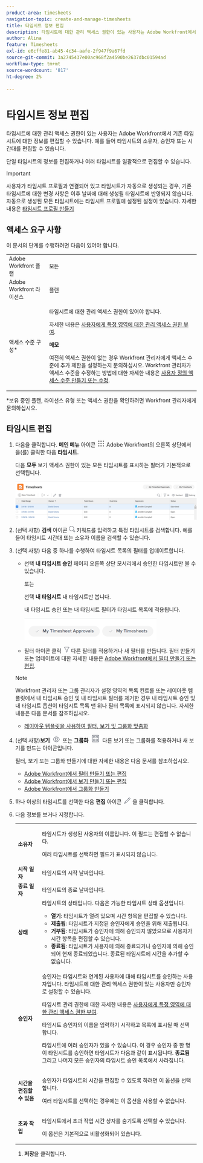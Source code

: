 ```yaml
---
product-area: timesheets
navigation-topic: create-and-manage-timesheets
title: 타임시트 정보 편집
description: 타임시트에 대한 관리 액세스 권한이 있는 사용자는 Adobe Workfront에서 기존 타임시트에 대한 정보를 편집할 수 있습니다. 예를 들어 타임시트의 소유자, 승인자 또는 시간대를 편집할 수 있습니다.
author: Alina
feature: Timesheets
exl-id: e6cffe81-ab45-4c34-aafe-2f947f9a67fd
source-git-commit: 3a2745437e00ac968f2a4590be2637dbc01594ad
workflow-type: tm+mt
source-wordcount: '817'
ht-degree: 2%

---
```


# 타임시트 정보 편집

타임시트에 대한 관리 액세스 권한이 있는 사용자는 Adobe Workfront에서 기존 타임시트에 대한 정보를 편집할 수 있습니다. 예를 들어 타임시트의 소유자, 승인자 또는 시간대를 편집할 수 있습니다.

단일 타임시트의 정보를 편집하거나 여러 타임시트를 일괄적으로 편집할 수 있습니다.

>[!IMPORTANT]
>
>사용자가 타임시트 프로필과 연결되어 있고 타임시트가 자동으로 생성되는 경우, 기존 타임시트에 대한 변경 사항은 이후 날짜에 대해 생성될 타임시트에 반영되지 않습니다. 자동으로 생성된 모든 타임시트에는 타임시트 프로필에 설정된 설정이 있습니다. 자세한 내용은 [타임시트 프로필 만들기](../create-and-manage-timesheets/create-timesheet-profiles.md)


## 액세스 요구 사항

이 문서의 단계를 수행하려면 다음이 있어야 합니다.

<table style="table-layout:auto"> 
 <col> 
 <col> 
 <tbody> 
  <tr> 
   <td role="rowheader">Adobe Workfront 플랜</td> 
   <td> <p>모든</p> </td> 
  </tr> 
  <tr> 
   <td role="rowheader">Adobe Workfront 라이선스</td> 
   <td> <p>플랜 </p> </td> 
  </tr> 
  <tr> 
   <td role="rowheader">액세스 수준 구성*</td> 
   <td> <p>타임시트에 대한 관리 액세스 권한이 있어야 합니다. </p> <p>자세한 내용은 <a href="../../administration-and-setup/add-users/configure-and-grant-access/grant-users-admin-access-certain-areas.md" class="MCXref xref">사용자에게 특정 영역에 대한 관리 액세스 권한 부여</a>.</p> <p><b>메모</b>

여전히 액세스 권한이 없는 경우 Workfront 관리자에게 액세스 수준에 추가 제한을 설정하는지 문의하십시오. Workfront 관리자가 액세스 수준을 수정하는 방법에 대한 자세한 내용은 <a href="../../administration-and-setup/add-users/configure-and-grant-access/create-modify-access-levels.md" class="MCXref xref">사용자 정의 액세스 수준 만들기 또는 수정</a>.</p> </td>
</tr> 
 </tbody> 
</table>

&#42;보유 중인 플랜, 라이선스 유형 또는 액세스 권한을 확인하려면 Workfront 관리자에게 문의하십시오.

## 타임시트 편집

1. 다음을 클릭합니다. **메인 메뉴** 아이콘 ![](assets/main-menu-icon.png) Adobe Workfront의 오른쪽 상단에서 을(를) 클릭한 다음 **타임시트**.

   다음 **모두** 보기 액세스 권한이 있는 모든 타임시트를 표시하는 필터가 기본적으로 선택됩니다.

   ![](assets/timesheet-list-one-timesheet-selected-nwe-350x70.png)

1. (선택 사항) **검색** 아이콘 ![](assets/search-icon.png) 키워드를 입력하고 특정 타임시트를 검색합니다. 예를 들어 타임시트 시간대 또는 소유자 이름을 검색할 수 있습니다.

1. (선택 사항) 다음 중 하나를 수행하여 타임시트 목록의 필터를 업데이트합니다.

   * 선택 **내 타임시트 승인** 페이지 오른쪽 상단 모서리에서 승인한 타임시트만 볼 수 있습니다.

     또는

     선택 **내 타임시트** 내 타임시트만 봅니다.

     내 타임시트 승인 또는 내 타임시트 필터가 타임시트 목록에 적용됩니다.

     ![](assets/my-timesheet-approvals-my-timesheets-pills-on-timesheets-list-nwe-350x58.png)

   * 필터 아이콘 클릭 ![](assets/filter-nwepng.png) 다른 필터를 적용하거나 새 필터를 만듭니다. 필터 만들기 또는 업데이트에 대한 자세한 내용은 [Adobe Workfront에서 필터 만들기 또는 편집](../../reports-and-dashboards/reports/reporting-elements/create-filters.md).

   >[!NOTE]
   >
   >Workfront 관리자 또는 그룹 관리자가 설정 영역의 목록 컨트롤 또는 레이아웃 템플릿에서 내 타임시트 승인 및 내 타임시트 필터를 제거한 경우 내 타임시트 승인 및 내 타임시트 옵션이 타임시트 목록 맨 위나 필터 목록에 표시되지 않습니다. 자세한 내용은 다음 문서를 참조하십시오.
   >
   >   
   >   
   * [레이아웃 템플릿을 사용하여 필터, 보기 및 그룹화 맞춤화](../../administration-and-setup/customize-workfront/use-layout-templates/customize-fvg-list-controls-layout-template.md)
   >   
   >

1. (선택 사항)**보기** ![](assets/view-icon.png) 또는 **그룹화** ![](assets/grouping.png) 다른 보기 또는 그룹화를 적용하거나 새 보기를 만드는 아이콘입니다.

   필터, 보기 또는 그룹화 만들기에 대한 자세한 내용은 다음 문서를 참조하십시오.

   * [Adobe Workfront에서 필터 만들기 또는 편집](../../reports-and-dashboards/reports/reporting-elements/create-filters.md)
   * [Adobe Workfront에서 보기 만들기 또는 편집](../../reports-and-dashboards/reports/reporting-elements/create-edit-views.md)
   * [Adobe Workfront에서 그룹화 만들기](../../reports-and-dashboards/reports/reporting-elements/create-groupings.md)

1. 하나 이상의 타임시트를 선택한 다음 **편집** 아이콘 ![](assets/edit-icon.png) 을 클릭합니다.
1. 다음 정보를 보거나 지정합니다.

   <table style="table-layout:auto"> 
    <col> 
    <col> 
    <tbody> 
     <tr> 
      <td role="rowheader"><strong>소유자</strong> </td> 
      <td> <p>타임시트가 생성된 사용자의 이름입니다. 이 필드는 편집할 수 없습니다. </p> <p>여러 타임시트를 선택하면 필드가 표시되지 않습니다. </p> </td> 
     </tr> 
     <tr> 
      <td role="rowheader"><strong>시작 일자</strong> </td> 
      <td>타임시트의 시작 날짜입니다.</td> 
     </tr> 
     <tr> 
      <td role="rowheader"><strong>종료 일자</strong> </td> 
      <td> 타임시트의 종료 날짜입니다.</td> 
     </tr>
<tr> 
      <td role="rowheader"><strong>상태</strong> </td> 
      <td> 타임시트의 상태입니다.
      다음은 가능한 타임시트 상태 옵션입니다. 
      <ul><li><b>열기</b>: 타임시트가 열려 있으며 시간 항목을 편집할 수 있습니다.</li>
      <li><b>제출됨</b>: 타임시트가 지정된 승인자에게 승인을 위해 제출됩니다.</li>
      <li><b>거부됨</b>: 타임시트가 승인자에 의해 승인되지 않았으므로 사용자가 시간 항목을 편집할 수 있습니다.</li>
      <li><b>종료됨</b>: 타임시트가 사용자에 의해 종료되거나 승인자에 의해 승인되어 현재 종료되었습니다. 종료된 타임시트에 시간을 추가할 수 없습니다.</li>
   </td> 
     </tr> 
     <tr> 
      <td role="rowheader"><strong>승인자</strong> </td> 
      <td> <p>승인자는 타임시트와 연계된 사용자에 대해 타임시트를 승인하는 사용자입니다. 타임시트에 대한 관리 액세스 권한이 있는 사용자만 승인자로 설정할 수 있습니다. </p> <p>타임시트 관리 권한에 대한 자세한 내용은 <a href="../../administration-and-setup/add-users/configure-and-grant-access/grant-users-admin-access-certain-areas.md" class="MCXref xref">사용자에게 특정 영역에 대한 관리 액세스 권한 부여</a>.</p> <p>타임시트 승인자의 이름을 입력하기 시작하고 목록에 표시될 때 선택합니다.</p> <p>타임시트에 여러 승인자가 있을 수 있습니다. 이 경우 승인자 중 한 명이 타임시트를 승인하면 타임시트가 다음과 같이 표시됩니다. <strong>종료됨</strong> 그리고 나머지 모든 승인자의 타임시트 승인 목록에서 사라집니다.</p> </td> 
     </tr> 
     <tr> 
      <td role="rowheader"><strong>시간을 편집할 수 있음</strong> </td> 
      <td> <p>승인자가 타임시트의 시간을 편집할 수 있도록 하려면 이 옵션을 선택합니다.</p> <p>여러 타임시트를 선택하는 경우에는 이 옵션을 사용할 수 없습니다. </p> </td> 
     </tr> 
     <tr data-mc-conditions=""> 
      <td role="rowheader"><span style="font-weight: bold;">초과 작업</span> </td> 
      <td> <p>타임시트에서 초과 작업 시간 상자를 숨기도록 선택할 수 있습니다.</p> <p>이 옵션은 기본적으로 비활성화되어 있습니다.</p> </td> 
     </tr> 
    </tbody> 
   </table>

1. **저장**&#x200B;을 클릭합니다.
